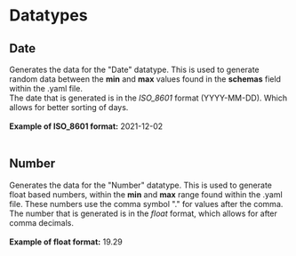 # Datatypes


## Date
Generates the data for the "Date" datatype. This is used to generate random data between the __min__ and __max__ values found in the __schemas__ field within the .yaml file.
<br>
The date that is generated is in the _ISO_8601_ format (YYYY-MM-DD). Which allows for better sorting of days.
<br><br> __Example of ISO_8601 format:__ 2021-12-02
<br><br>
## Number
Generates the data for the "Number" datatype. This is used to generate float based numbers, within the __min__ and __max__ range found  within the .yaml file. These numbers use the comma symbol "." for values after the comma.
<br>
The number that is generated is in the _float_ format, which allows for after comma decimals. 
<br><br> __Example of float format:__ 19.29